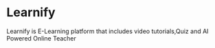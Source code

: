 # Learnify
Learnify is E-Learning platform that includes video tutorials,Quiz and AI Powered Online Teacher
